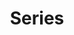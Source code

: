 ---
layout: toctree
title: Series
permalink: /blogs/maths/calc/series/
parent: /blogs/maths/calc/

previewchild: true
enumerategrandchild: true
previewgrandchild: true
---